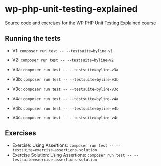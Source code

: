 # wp-php-unit-testing-explained
Source code and exercises for the WP PHP Unit Testing Explained course

## Running the tests
- V1: `composer run test -- --testsuite=byline-v1`

- V2: `composer run test -- --testsuite=byline-v2`

- V3a: `composer run test -- --testsuite=byline-v3a`
- V3b: `composer run test -- --testsuite=byline-v3b`
- V3c: `composer run test -- --testsuite=byline-v3c`

- V4a: `composer run test -- --testsuite=byline-v4a`
- V4b: `composer run test -- --testsuite=byline-v4b`
- V4c: `composer run test -- --testsuite=byline-v4c`

## Exercises

- Exercise: Using Assertions: `composer run test -- --testsuite=exercise-assertions-solution`
- Exercise Solution: Using Assertions: `composer run test -- --testsuite=exercise-assertions-solution`
